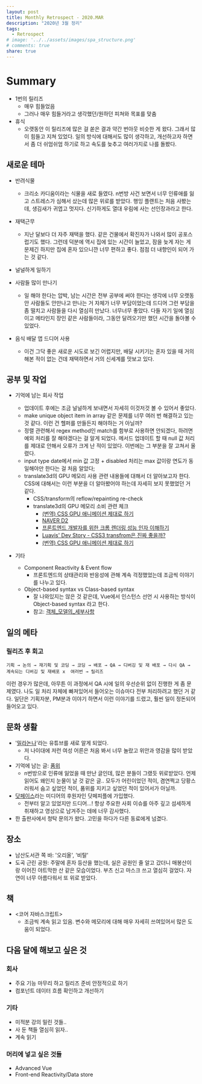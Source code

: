 ```yaml
---
layout: post
title: Monthly Retrospect - 2020.MAR
description: "2020년 3월 정리"
tags:
  - Retrospect
# image: '../../assets/images/spa_structure.png'
# comments: true
share: true
---
```


# Summary

- 1번의 릴리즈
    - 매우 힘들었음
    - 그러나 매우 힘들거라고 생각했던/원하던 피쳐와 목표를 맞춤
- 휴식
    - 오랫동안 이 릴리즈에 많은 걸 쏟은 결과 약간 번아웃 비슷한 게 왔다. 그래서 많이 힘들고 지쳐 있었다. 일의 방식에 대해서도 많이 생각하고, 개선하고자 하면서 좀 더 쉬엄쉬엄 하기로 하고 속도를 늦추고 여러가지로 나를 돌봤다.

## 새로운 테마

- 반려식물
    - 크리소 카디움이라는 식물을 새로 들였다. n번방 사건 보면서 너무 인류애를 잃고 스트레스가 심해서 샀는데 많은 위로를 받았다. 행잉 플랜트는 처음 사봤는데, 생김새가 귀엽고 멋지다. 신기하게도 열대 우림에 사는 선인장과라고 한다.

- 재택근무
    - 지난 달보다 더 자주 재택을 했다. 같은 건물에서 확진자가 나와서 많이 공포스럽기도 했다. 그런데 덕분에 역시 집에 있는 시간이 늘었고, 잠을 늦게 자는 게 문제긴 하지만 집에 혼자 있으니깐 너무 편하고 좋다. 점점 더 내향인이 되어 가는 것 같다.

- 널널하게 일하기

- 사람들 많이 만나기
    - 일 해야 한다는 압박, 남는 시간은 전부 공부에 써야 한다는 생각에 너무 오랫동안 사람들도 안만나고 만나는 거 자체가 너무 부담이었는데 드디어 그런 부담을 좀 떨치고 사람들을 다시 열심히 만났다. 너무너무 좋았다. 다들 자기 일에 열심이고 메타인지 장인 같은 사람들이라, 그동안 달려오기만 했던 시간을 돌아볼 수 있었다.

- 음식 배달 앱 드디어 사용
    - 이건 그닥 좋은 새로운 시도로 보긴 어렵지만, 배달 시키기는 혼자 있을 때 거의 해본 적이 없는 건데 재택하면서 거의 신세계를 맛보고 있다.

## 공부 및 작업

- 기억에 남는 회사 작업
    - 업데이트 후에는 조금 널널하게 보내면서 자세히 이것저것 볼 수 있어서 좋았다.
    - make unique object item in array 같은 문제를 너무 여러 번 해결하고 있는 것 같다. 이런 건 헬퍼를 만들든지 해야하는 거 아닐까?
    - 정렬 관련해서 regex method인 match를 함부로 사용하면 안되겠다, 하려면 예외 처리를 잘 해야겠다는 걸 알게 되었다. 메서드 업데이트 할 때 null 값 처리를 제대로 안해서 오류가 크게 난 적이 있었다. 이번에는 그 부분을 잘 고쳐서 올렸다.
    - input type date에서 min 값 고정 + disabled 처리는 max 값이랑 연도가 동일해야만 한다는 걸 처음 알았다;
    - translate3d의 GPU 메모리 사용 관련 내용들에 대해서 더 알아보고자 한다. CSS에 대해서는 이런 부분을 더 알아봤어야 하는데 자세히 보지 못했었던 거 같다.
        - CSS/transform의 reflow/repainting re-check
        - translate3d의 GPU 메모리 소비 관련 체크
            - [(번역) CSS GPU 애니메이션 제대로 하기](https://wit.nts-corp.com/2017/08/31/4861)
            - [NAVER D2](https://d2.naver.com/helloworld/2061385)
            - [프론트엔드 개발자를 위한 크롬 렌더링 성능 인자 이해하기](http://cwdoh.com/workshop/2014/06/14/understanding-rendering-performance-matters-in-chrome/)
            - [Luavis' Dev Story - CSS3 transfrom은 진짜 좋을까?](https://b.luavis.kr/server/is-css3-transform-is-better-choice)
            - [(번역) CSS GPU 애니메이션 제대로 하기](https://wit.nts-corp.com/2017/08/31/4861)

- 기타
    - Component Reactivity & Event flow
        - 프론트엔드의 상태관리와 반응성에 관해 계속 걱정했었는데 조금씩 이야기를 나누고 있다.
    - Object-based syntax vs Class-based syntax
        - 잘 나와있지는 않은 것 같은데, Vue에서 인스턴스 선언 시 사용하는 방식이 Object-based syntax 라고 한다.
        - 참고: [객체_모델의_세부사항](https://developer.mozilla.org/ko/docs/Web/JavaScript/Guide/%EA%B0%9D%EC%B2%B4_%EB%AA%A8%EB%8D%B8%EC%9D%98_%EC%84%B8%EB%B6%80%EC%82%AC%ED%95%AD)

## 일의 메타

### 릴리즈 후 회고

```
기획 → 논의 → 재기획 및 코딩 → 코딩 → 배포 → QA → 디버깅 및 재 배포 → 다시 QA → 계속되는 디버깅 및 재배포 x  여러번 → 릴리즈
```

이런 경우가 많은데, 아무튼 이 과정에서 QA 시에 일의 우선순위 없이 진행한 게 좀 문제였다. 나도 일 처리 자체에 빠져있어서 들어오는 이슈마다 전부 처리하려고 했던 거 같다. 일단은 기획자분, PM분과 이야기 하면서 이런 이야기를 드렸고, 훨씬 일이 정돈되어 들어오고 있다.


## 문화 생활

- '[밀라논나](https://www.youtube.com/channel/UCXXlcPH1stsP3VwYG90s4wg)'라는 유튜브를 새로 알게 되었다.
    - 저 나이대에 저런 여성 어른은 처음 봐서 너무 놀랐고 위안과 영감을 많이 받았다.
- 기억에 남는 글: [품위](https://m.blog.naver.com/PostView.nhn?blogId=sohosays&logNo=221828800682&navType=tl)
    - n번방으로 인류애 잃었을 때 만난 글인데, 많은 분들이 그랬듯 위로받았다. 언제 읽어도 왜인지 눈물이 날 것 같은 글.. 모두가 어린이었던 적이, 겸연쩍고 당황스러워서 숨고 싶었던 적이, 품위를 지키고 싶었던 적이 있어서가 아닐까.
- [닷페이스](https://dotface.kr/)라는 미디어의 후원자인 닷페피플에 가입했다.
    - 전부터 알고 있었지만 드디어...! 항상 주요한 사회 이슈를 아주 깊고 섬세하게 취재하고 영상으로 남겨주는 데에 너무 감사했다.
- 한 출판사에서 청탁 문의가 왔다. 고민을 하다가 다른 동료에게 넘겼다.

## 장소

- 남산도서관 쪽 바: '오리올', '비탈'
- 도곡 근린 공원: 주말에 혼자 등산을 했는데, 실은 공원인 줄 알고 갔더니 매봉산이랑 이어진 야트막한 산 같은 모습이었다. 부츠 신고 마스크 쓰고 열심히 걸었다. 자연이 너무 아름다워서 또 위로 받았다.

## 책

- <코어 자바스크립트>
    - 조금씩 계속 읽고 있음. 변수와 메모리에 대해 매우 자세히 쓰여있어서 많은 도움이 되었다.

## 다음 달에 해보고 싶은 것

### 회사

- 주요 기능 마무리 하고 릴리즈 준비 안정적으로 하기
- 컴포넌트 데이터 흐름 확인하고 개선하기

### 기타

- 미적분 강의 밀린 것들..
- 사 둔 책들 열심히 읽자..
- <Interactive Data Visualization for the Web> 계속 읽기

### 머리에 넣고 싶은 것들

- Advanced Vue
- Front-end Reactivity/Data store